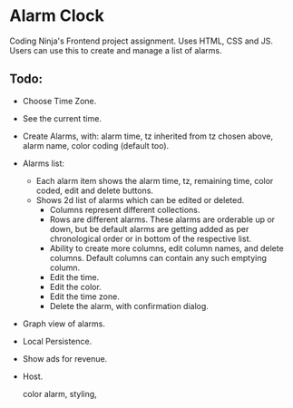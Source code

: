 # Alarm Clock

Coding Ninja's Frontend project assignment. Uses HTML, CSS and JS.
Users can use this to create and manage a list of alarms.

## Todo:

-   Choose Time Zone.
-   See the current time.
-   Create Alarms, with: alarm time, tz inherited from tz chosen above, alarm name, color coding (default too).
-   Alarms list:

    -   Each alarm item shows the alarm time, tz, remaining time, color coded, edit and delete buttons.
    -   Shows 2d list of alarms which can be edited or deleted.
        -   Columns represent different collections.
        -   Rows are different alarms. These alarms are orderable up or down, but be default alarms are getting added as per chronological order or in bottom of the respective list.
        -   Ability to create more columns, edit column names, and delete columns. Default columns can contain any such emptying column.
        -   Edit the time.
        -   Edit the color.
        -   Edit the time zone.
        -   Delete the alarm, with confirmation dialog.

-   Graph view of alarms.
-   Local Persistence.
-   Show ads for revenue.
-   Host.

    color alarm,
    styling,
